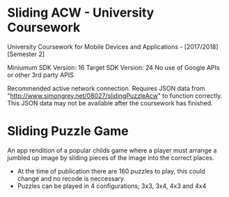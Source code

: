# Sliding ACW - University Coursework
University Coursework for Mobile Devices and Applications - [2017/2018] [Semester 2]

Miniumum SDK Version: 16
Target SDK Version: 24
No use of Google APIs or other 3rd party APIS

Recommended active network connection. Requires JSON data from "http://www.simongrey.net/08027/slidingPuzzleAcw" to function correctly. This JSON data may not be available after the coursework has finished.

# Sliding Puzzle Game

An app rendition of a popular childs game where a player must arrange a jumbled up image by sliding pieces of the image into the correct places.

- At the time of publication there are 160 puzzles to play, this could change and no recode is neccessary.
- Puzzles can be played in 4 configurations; 3x3, 3x4, 4x3 and 4x4


